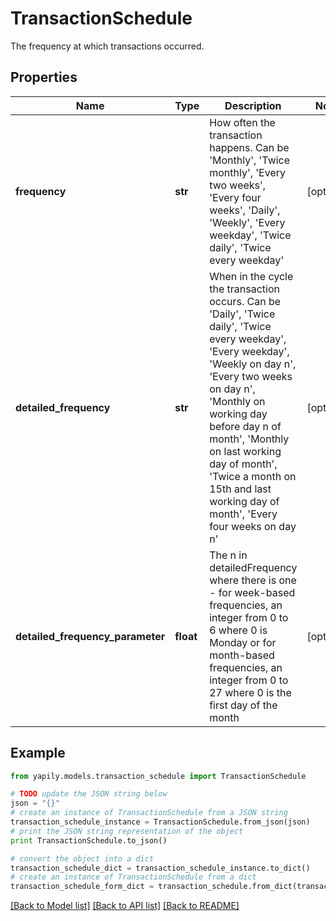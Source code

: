 # TransactionSchedule

The frequency at which transactions occurred.

## Properties
Name | Type | Description | Notes
------------ | ------------- | ------------- | -------------
**frequency** | **str** | How often the transaction happens.  Can be &#39;Monthly&#39;, &#39;Twice monthly&#39;, &#39;Every two weeks&#39;, &#39;Every four weeks&#39;, &#39;Daily&#39;, &#39;Weekly&#39;, &#39;Every weekday&#39;, &#39;Twice daily&#39;, &#39;Twice every weekday&#39; | [optional] 
**detailed_frequency** | **str** | When in the cycle the transaction occurs.  Can be &#39;Daily&#39;, &#39;Twice daily&#39;, &#39;Twice every weekday&#39;, &#39;Every weekday&#39;, &#39;Weekly on day n&#39;, &#39;Every two weeks on day n&#39;, &#39;Monthly on working day before day n of month&#39;, &#39;Monthly on last working day of month&#39;, &#39;Twice a month on 15th and last working day of month&#39;, &#39;Every four weeks on day n&#39; | [optional] 
**detailed_frequency_parameter** | **float** | The n in detailedFrequency where there is one - for week-based frequencies, an integer from 0 to 6 where 0 is Monday or for month-based frequencies, an integer from 0 to 27 where 0 is the first day of the month | [optional] 

## Example

```python
from yapily.models.transaction_schedule import TransactionSchedule

# TODO update the JSON string below
json = "{}"
# create an instance of TransactionSchedule from a JSON string
transaction_schedule_instance = TransactionSchedule.from_json(json)
# print the JSON string representation of the object
print TransactionSchedule.to_json()

# convert the object into a dict
transaction_schedule_dict = transaction_schedule_instance.to_dict()
# create an instance of TransactionSchedule from a dict
transaction_schedule_form_dict = transaction_schedule.from_dict(transaction_schedule_dict)
```
[[Back to Model list]](../README.md#documentation-for-models) [[Back to API list]](../README.md#documentation-for-api-endpoints) [[Back to README]](../README.md)


